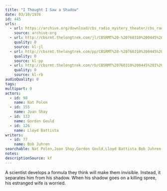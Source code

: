 ```yaml
---
title: "I Thought I Saw a Shadow"
date: 03/10/1976
id: 445
urls: 
  - url: https://archive.org/download/cbs_radio_mystery_theater/cbs_radio_mystery_theater-0401-0450.zip/cbs_radio_mystery_theater-0401-0450%2Fcbsrmt_0445_i_thought_i_saw_a_shadow.mp3
    source: archive-org
  - url: http://cbsrmt.thelongtrek.com/jl/CBSRMT%20-%20760310%200445%20I%20Thought%20I%20Saw%20A%20Shadow_jl.mp3
    quality: 0
    source: kl-jl
  - url: http://cbsrmt.thelongtrek.com/pp/CBSRMT%20-%20760310%200445%20I%20Thought%20I%20Saw%20a%20Shadow_pp.mp3
    quality: 0
    source: kl-pp
  - url: http://cbsrmt.thelongtrek.com/rb/CBSRMT%20760310%200445%20I%20Thought%20I%20Saw%20A%20Shadow_wuwm%20bad%20audio%20rec%207_27_76.mp3
    quality: 0
    source: kl-rb
audioQuality: 0
tags: 
multipart: 0
actors:  
  - id: 98
    name: Nat Polen  
  - id: 155
    name: Joan Shay  
  - id: 133
    name: Gordon Gould  
  - id: 126
    name: Lloyd Battista
writers:  
  - id: 77
    name: Bob Juhren
searchable: Nat Polen,Joan Shay,Gordon Gould,Lloyd Battista Bob Juhren
notes: 
descriptionSource: kf
---
```

A scientist develops a formula they think will make them invisible. Instead, it separates him from his shadow. When his shadow goes on a killing spree, his estranged wife is worried.